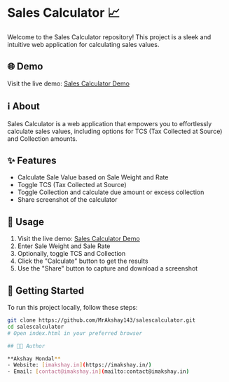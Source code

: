 # Sales Calculator 📈

Welcome to the Sales Calculator repository! This project is a sleek and intuitive web application for calculating sales values.

## 🌐 Demo

Visit the live demo: [Sales Calculator Demo](https://salecalculator.yourcart.in/)

## ℹ️ About

Sales Calculator is a web application that empowers you to effortlessly calculate sales values, including options for TCS (Tax Collected at Source) and Collection amounts.

## ✨ Features

- Calculate Sale Value based on Sale Weight and Rate
- Toggle TCS (Tax Collected at Source)
- Toggle Collection and calculate due amount or excess collection
- Share screenshot of the calculator

## 🚀 Usage

1. Visit the live demo: [Sales Calculator Demo](https://salecalculator.yourcart.in/)
2. Enter Sale Weight and Sale Rate
3. Optionally, toggle TCS and Collection
4. Click the "Calculate" button to get the results
5. Use the "Share" button to capture and download a screenshot

## 🏁 Getting Started

To run this project locally, follow these steps:

```bash
git clone https://github.com/MrAkshay143/salescalculator.git
cd salescalculator
# Open index.html in your preferred browser

## 👨‍💻 Author

**Akshay Mondal**
- Website: [imakshay.in](https://imakshay.in/)
- Email: [contact@imakshay.in](mailto:contact@imakshay.in)
